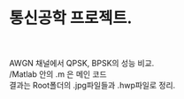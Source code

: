 # 통신공학 프로젝트.<br/><br/>
AWGN 채널에서 QPSK, BPSK의 성능 비교.<br/>
/Matlab 안의 .m 은 메인 코드<br/>
결과는 Root폴더의 .jpg파일들과 .hwp파일로 정리.<br/>